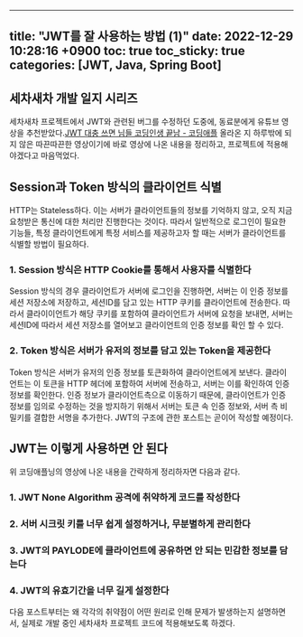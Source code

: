  ---
title: "JWT를 잘 사용하는 방법 (1)"
date: 2022-12-29 10:28:16 +0900
toc: true
toc_sticky: true
categories: [JWT, Java, Spring Boot]
---

## 세차새차 개발 일지 시리즈

세차새차 프로젝트에서 JWT와 관련된 버그를 수정하던 도중에, 동료분에게 유튜브 영상을 추천받았다.[JWT 대충 쓰면 님들 코딩인생 끝남 - 코딩애플](https://www.youtube.com/watch?v=XXseiON9CV0)
올라온 지 하루밖에 되지 않은 따끈따끈한 영상이기에 바로 영상에 나온 내용을 정리하고, 프로젝트에 적용해야겠다고 마음먹었다. 

## Session과 Token 방식의 클라이언트 식별

HTTP는 Stateless하다. 이는 서버가 클라이언트들의 정보를 기억하지 않고, 오직 지금 요청받은 통신에 대한 처리만 진행한다는 것이다. 따라서 일반적으로 로그인이 필요한 기능들,
특정 클라이언트에게 특정 서비스를 제공하고자 할 때는 서버가 클라이언트를 식별할 방법이 필요하다.

### 1. Session 방식은 HTTP Cookie를 통해서 사용자를 식별한다

Session 방식의 경우 클라이언트가 서버에 로그인을 진행하면, 서버는 이 인증 정보를 세션 저장소에 저장하고, 세션ID를 담고 있는 HTTP 쿠키를 클라이언트에 전송한다. 
따라서 클라이이언트가 해당 쿠키를 포함하여 클라이언트가 서버에 요청을 보내면, 서버는 세션ID에 따라서 세션 저장소를 열어보고 클라이언트의 인증 정보를 확인 할 수 있다.

### 2. Token 방식은 서버가 유저의 정보를 담고 있는 Token을 제공한다

Token 방식은 서버가 유저의 인증 정보를 토큰화하여 클라이언트에게 보낸다. 클라이언트는 이 토큰을 HTTP 헤더에 포함하여 서버에 전송하고, 서버는 이를 확인하여 인증 정보를 확인한다.
인증 정보가 클라이언트측으로 이동하기 때문에, 클라이언트가 인증 정보를 임의로 수정하는 것을 방지하기 위해서 서버는 토큰 속 인증 정보와, 서버 측 비밀키를 결합한 서명을 추가한다.
JWT의 구조에 관한 포스트는 곧이어 작성할 예정이다.

## JWT는 이렇게 사용하면 안 된다

위 코딩애플닝의 영상에 나온 내용을 간략하게 정리하자면 다음과 같다.

### 1. JWT None Algorithm 공격에 취약하게 코드를 작성한다

### 2. 서버 시크릿 키를 너무 쉽게 설정하거나, 무분별하게 관리한다

### 3. JWT의 PAYLODE에 클라이언트에 공유하면 안 되는 민감한 정보를 담는다

### 4. JWT의 유효기간을 너무 길게 설정한다

다음 포스트부터는 왜 각각의 취약점이 어떤 원리로 인해 문제가 발생하는지 설명하면서, 실제로 개발 중인 세차새차 프로젝트 코드에 적용해보도록 하겠다.
